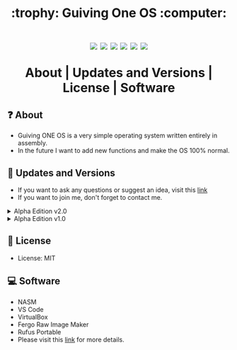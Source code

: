 <h1 align=center>
:trophy: Guiving One OS :computer:
<h1>
<p align=center>
  <img src="https://img.shields.io/github/downloads/GFS-0508/Guiving-ONE-OS/total.svg">
  <img src="https://img.shields.io/github/watchers/GFS-0508/Guiving-ONE-OS.svg">
  <img src="https://img.shields.io/github/stars/GFS-0508/Guiving-ONE-OS.svg">
  <img src="https://img.shields.io/github/license/GFS-0508/Guiving-ONE-OS.svg">
  <img src="https://img.shields.io/github/languages/count/GFS-0508/Guiving-ONE-OS">
  <img src="https://img.shields.io/github/last-commit/GFS-0508/Guiving-ONE-OS">
</p>

<p align=center>  
<a>About | Updates and Versions | License | Software </a>
</p>


## :question:	 About
- Guiving ONE OS is a very simple operating system written entirely in assembly.<br>
- In the future I want to add new functions and make the OS 100% normal.
## :1st_place_medal: Updates and Versions
- If you want to ask any questions or suggest an idea, visit this [link](https://github.com/GFS-0508/Guiving-ONE-OS/discussions)
- If you want to join me, don't forget to contact me.

<details><summary>Alpha Edition v2.0</summary>

 :bangbang: **Download Unavailable** :bangbang:
 
> Update in: 05/07/2022
 - New possible updates
    - [ ] Keyboard
    - [ ] Mouse
    - [ ] Promot Command
    - [ ] Applications Menu
</details>

<details><summary>Alpha Edition v1.0</summary>

 :bangbang: [**Download NOW**](https://github.com/GFS-0508/Guiving-ONE-OS/tree/main/alpha-edition/version%201.0%20-%20stable) :bangbang:
 
> Update in: 12/03/2022
 
 - Features
    - [x] Bootloader
    - [x] Kernel
    - [x] Basic Introducion
    - [ ] Keyboard
    - [ ] Mouse
    - [ ] File System
    - [ ] Commands
    - [ ] Secure Boot
    - [ ] Promot Command

</details>

## :memo:	License
- License: MIT

## :computer: Software
- NASM
- VS Code
- VirtualBox
- Fergo Raw Image Maker
- Rufus Portable
- Please visit this [link](https://github.com/GFS-0508/Guiving-ONE-OS/wiki/Software) for more details.

